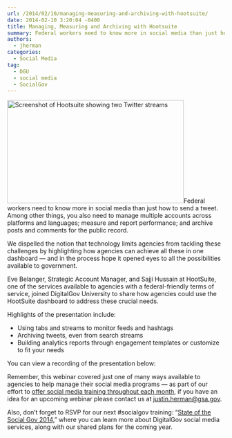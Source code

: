 ```yaml
---
url: /2014/02/10/managing-measuring-and-archiving-with-hootsuite/
date: 2014-02-10 3:20:04 -0400
title: Managing, Measuring and Archiving with Hootsuite
summary: Federal workers need to know more in social media than just how to send a tweet. Among other things, you also need to manage multiple accounts across platforms and languages; measure and report performance; and archive posts and comments for the public record. We dispelled the notion that technology limits agencies from tackling these challenges
authors:
  - jherman
categories:
  - Social Media
tag:
  - DGU
  - social media
  - SocialGov
---
```


[<img class="alignright  wp-image-126922" alt="Screenshot of Hootsuite showing two Twitter streams" src="https://s3.amazonaws.com/sitesusa/wp-content/uploads/sites/212/2014/02/Hootsuite-screenshot.jpg" width="409" height="238" />](https://s3.amazonaws.com/sitesusa/wp-content/uploads/sites/212/2014/02/Hootsuite-screenshot.jpg)Federal workers need to know more in social media than just how to send a tweet. Among other things, you also need to manage multiple accounts across platforms and languages; measure and report performance; and archive posts and comments for the public record.

We dispelled the notion that technology limits agencies from tackling these challenges by highlighting how agencies can achieve all these in one dashboard — and in the process hope it opened eyes to all the possibilities available to government.

Eve Belanger, Strategic Account Manager, and Sajji Hussain at HootSuite, one of the services available to agencies with a federal-friendly terms of service, joined DigitalGov University to share how agencies could use the HootSuite dashboard to address these crucial needs.

Highlights of the presentation include:

  * Using tabs and streams to monitor feeds and hashtags
  * Archiving tweets, even from search streams
  * Building analytics reports through engagement templates or customize to fit your needs

You can view a recording of the presentation below:


  
Remember, this webinar covered just one of many ways available to agencies to help manage their social media programs — as part of our effort to <a title="Innovation Means More, Better, Cost Effective Digital Training" href="https://www.WHATEVER/2014/01/28/innovation-means-more-better-cost-effective-digital-training/" target="_blank">offer social media training throughout each month</a>, if you have an idea for an upcoming webinar please contact us at justin.herman@gsa.gov.

Also, don’t forget to RSVP for our next #socialgov training: “[State of the Social Gov 2014,](https://www.WHATEVER/event/state-of-the-socialgov/)” where you can learn more about DigitalGov social media services, along with our shared plans for the coming year.

 